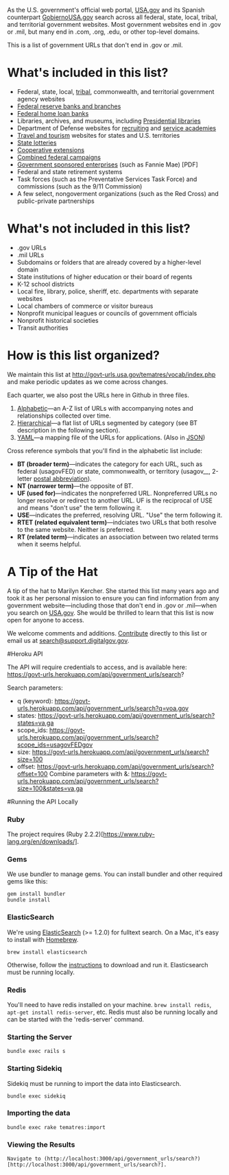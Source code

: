 As the U.S. government's official web portal, [USA.gov](http://www.usa.gov) and its Spanish counterpart [GobiernoUSA.gov](http://www.usa.gov/gobiernousa/) search across all federal, state, local, tribal, and territorial government websites. Most government websites end in .gov or .mil, but many end in .com, .org, .edu, or other top-level domains.

This is a list of government URLs that don't end in .gov or .mil.

# What's included in this list?

* Federal, state, local, [tribal](http://www.usa.gov/Government/Tribal-Sites/index.shtml), commonwealth, and territorial government agency websites
* [Federal reserve banks and branches](http://www.federalreserve.gov/otherfrb.htm)
* [Federal home loan banks](http://www.fhlbanks.com/contacts_mpi_atlanta.htm)
* Libraries, archives, and museums, including [Presidential libraries](http://www.archives.gov/presidential-libraries/)
* Department of Defense websites for [recruiting](http://www.defense.gov/RegisteredSites/RegisteredSites.aspx?s=R) and [service academies](http://www.defense.gov/RegisteredSites/RegisteredSites.aspx?s=A)
* [Travel and tourism](http://www.usa.gov/Citizen/Topics/Travel-Tourism/State-Tourism.shtml) websites for states and U.S. territories
* [State lotteries](http://www.usa.gov/Topics/Lottery-Results.shtml)
* [Cooperative extensions](http://www.csrees.usda.gov/Extension/USA-text.html)
* [Combined federal campaigns](http://www.opm.gov/combined-federal-campaign/find-local-campaigns/locator/)
* [Government sponsored enterprises](http://assets.opencrs.com/rpts/RS21663_20080909.pdf) (such as Fannie Mae) [PDF]
* Federal and state retirement systems
* Task forces (such as the Preventative Services Task Force) and commissions (such as the 9/11 Commission)
* A few select, nongoverment organizations (such as the Red Cross) and public-private partnerships

# What's not included in this list?

* .gov URLs
* .mil URLs
* Subdomains or folders that are already covered by a higher-level domain
* State institutions of higher education or their board of regents
* K-12 school districts
* Local fire, library, police, sheriff, etc. departments with separate websites
* Local chambers of commerce or visitor bureaus
* Nonprofit municipal leagues or councils of government officials
* Nonprofit historical societies
* Transit authorities

# How is this list organized?

We maintain this list at <http://govt-urls.usa.gov/tematres/vocab/index.php> and make periodic updates as we come across changes.

Each quarter, we also post the URLs here in Github in three files.

1. [Alphabetic](/government-urls-alphabetic-list.txt)&mdash;an A-Z list of URLs with accompanying notes and relationships collected over time.
2. [Hierarchical](/government-urls-hierarchical-list.txt)&mdash;a flat list of URLs segmented by category (see BT description in the following section).
3. [YAML](/government-urls.yaml)&mdash;a mapping file of the URLs for applications. (Also in [JSON](http://gsa.github.io/govt-urls/government_urls.json))


Cross reference symbols that you'll find in the alphabetic list include:

* **BT (broader term)**&mdash;indicates the category for each URL, such as federal (usagovFED) or state, commonwealth, or territory (usagov__, 2-letter [postal abbreviation](https://www.usps.com/send/official-abbreviations.htm)).
* **NT (narrower term)**&mdash;the opposite of BT. 
* **UF (used for)**&mdash;indicates the nonpreferred URL. Nonpreferred URLs no longer resolve or redirect to another URL. UF is the reciprocal of USE and means "don't use" the term following it.
* **USE**&mdash;indicates the preferred, resolving URL. "Use" the term following it.
* **RTET (related equivalent term)**&mdash;indciates two URLs that both resolve to the same website. Neither is preferred. 
* **RT (related term)**&mdash;indicates an association between two related terms when it seems helpful. 


# A Tip of the Hat

A tip of the hat to Marilyn Kercher. She started this list many years ago and took it as her personal mission to ensure you can find information from any government website&mdash;including those that don't end in .gov or .mil&mdash;when you search on [USA.gov](http://www.usa.gov). She would be thrilled to learn that this list is now open for anyone to access.

We welcome comments and additions. [Contribute](/CONTRIBUTING.md) directly to this list or email us at <search@support.digitalgov.gov>.

#Heroku API

The API will require credentials to access, and is available here:  https://govt-urls.herokuapp.com/api/government_urls/search?

Search parameters:
* q (keyword):  https://govt-urls.herokuapp.com/api/government_urls/search?q=voa.gov
* states:   https://govt-urls.herokuapp.com/api/government_urls/search?states=va,ga
* scope_ids:  https://govt-urls.herokuapp.com/api/government_urls/search?scope_ids=usagovFEDgov
* size:  https://govt-urls.herokuapp.com/api/government_urls/search?size=100
* offset:  https://govt-urls.herokuapp.com/api/government_urls/search?offset=100
Combine parameters with &:  https://govt-urls.herokuapp.com/api/government_urls/search?size=100&states=va,ga

#Running the API Locally

### Ruby

The project requires (Ruby 2.2.2)[https://www.ruby-lang.org/en/downloads/].

### Gems

We use bundler to manage gems. You can install bundler and other required gems like this:

    gem install bundler
    bundle install

### ElasticSearch

We're using [ElasticSearch](http://www.elasticsearch.org/) (>= 1.2.0) for fulltext search. On a Mac, it's easy to install with [Homebrew](http://mxcl.github.com/homebrew/).

    brew install elasticsearch

Otherwise, follow the [instructions](http://www.elasticsearch.org/download/) to download and run it.  Elasticsearch must be running locally.

### Redis

You'll need to have redis installed on your machine. `brew install redis`, `apt-get install redis-server`, etc.  Redis must also be running locally and can be started with the 'redis-server' command.

### Starting the Server

	bundle exec rails s

### Starting Sidekiq

Sidekiq must be running to import the data into Elasticsearch.

	bundle exec sidekiq

### Importing the data

	bundle exec rake tematres:import

### Viewing the Results

	Navigate to (http://localhost:3000/api/government_urls/search?)[http://localhost:3000/api/government_urls/search?].


